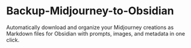 # Backup-Midjourney-to-Obsidian
Automatically download and organize your Midjourney creations as Markdown files for Obsidian with prompts, images, and metadata in one click.
